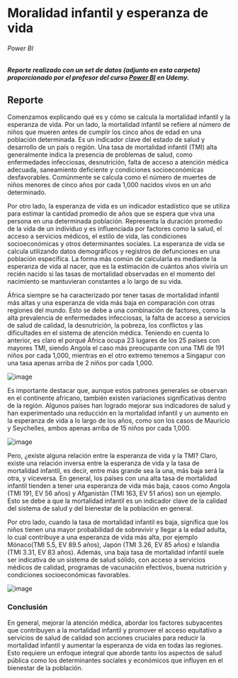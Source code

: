 # Moralidad infantil y esperanza de vida

###### Power BI

##### Reporte realizado con un set de datos (adjunto en esta carpeta) proporcionado por el profesor del curso [Power BI](https://github.com/RoderickGamer/RoderickGamer/blob/6ec82ba9d8edd813a08e6b09c888952a0fc21d2b/Formaci%C3%B3n%2C%20cursos%20y%20certificaciones.md) en Udemy.

## Reporte

Comenzamos explicando qué es y cómo se calcula la mortalidad infantil y la esperanza de vida. Por un lado, la mortalidad infantil se refiere al número de niños que mueren antes de cumplir los cinco años de edad en una población determinada. Es un indicador clave del estado de salud y desarrollo de un país o región. Una tasa de mortalidad infantil (TMI) alta generalmente indica la presencia de problemas de salud, como enfermedades infecciosas, desnutrición, falta de acceso a atención médica adecuada, saneamiento deficiente y condiciones socioeconómicas desfavorables. Comúnmente se calcula como el número de muertes de niños menores de cinco años por cada 1,000 nacidos vivos en un año determinado.

Por otro lado, la esperanza de vida es un indicador estadístico que se utiliza para estimar la cantidad promedio de años que se espera que viva una persona en una determinada población. Representa la duración promedio de la vida de un individuo y es influenciada por factores como la salud, el acceso a servicios médicos, el estilo de vida, las condiciones socioeconómicas y otros determinantes sociales. La esperanza de vida se calcula utilizando datos demográficos y registros de defunciones en una población específica. La forma más común de calcularla es mediante la esperanza de vida al nacer, que es la estimación de cuántos años viviría un recién nacido si las tasas de mortalidad observadas en el momento del nacimiento se mantuvieran constantes a lo largo de su vida.

África siempre se ha caracterizado por tener tasas de mortalidad infantil más altas y una esperanza de vida más baja en comparación con otras regiones del mundo. Esto se debe a una combinación de factores, como la alta prevalencia de enfermedades infecciosas, la falta de acceso a servicios de salud de calidad, la desnutrición, la pobreza, los conflictos y las dificultades en el sistema de atención médica. Teniendo en cuenta lo anterior, es claro el porqué África ocupa 23 lugares de los 25 países con mayores TMI, siendo Angola el caso más preocupante con una TMI de 191 niños por cada 1,000, mientras en el otro extremo tenemos a Singapur con una tasa apenas arriba de 2 niños por cada 1,000. 

![image](https://github.com/RoderickGamer/RoderickPortfolio/assets/126647917/bde73f95-762b-44ba-8af6-944b1ca2517f)

Es importante destacar que, aunque estos patrones generales se observan en el continente africano, también existen variaciones significativas dentro de la región. Algunos países han logrado mejorar sus indicadores de salud y han experimentado una reducción en la mortalidad infantil y un aumento en la esperanza de vida a lo largo de los años, como son los casos de Mauricio y Seychelles, ambos apenas arriba de 15 niños por cada 1,000.

![image](https://github.com/RoderickGamer/RoderickPortfolio/assets/126647917/88feed80-56cd-472b-b962-4db7f2db6d7f)

Pero, ¿existe alguna relación entre la esperanza de vida y la TMI? Claro, existe una relación inversa entre la esperanza de vida y la tasa de mortalidad infantil, es decir, entre más grande sea la una, más baja será la otra, y viceversa. En general, los países con una alta tasa de mortalidad infantil tienden a tener una esperanza de vida más baja, casos como Angola (TMI 191, EV 56 años) y Afganistán (TMI 163, EV 51 años) son un ejemplo. Esto se debe a que la mortalidad infantil es un indicador clave de la calidad del sistema de salud y del bienestar de la población en general.

Por otro lado, cuando la tasa de mortalidad infantil es baja, significa que los niños tienen una mayor probabilidad de sobrevivir y llegar a la edad adulta, lo cual contribuye a una esperanza de vida más alta, por ejemplo Mónaco(TMI 5.5, EV 89.5 años), Japón (TMI 3.26, EV 85 años) e Islandia (TMI 3.31, EV 83 años). Además, una baja tasa de mortalidad infantil suele ser indicativa de un sistema de salud sólido, con acceso a servicios médicos de calidad, programas de vacunación efectivos, buena nutrición y condiciones socioeconómicas favorables.

![image](https://github.com/RoderickGamer/RoderickPortfolio/assets/126647917/35f809a6-ceb3-418f-b0dc-91a13cd605c0)

### Conclusión

En general, mejorar la atención médica, abordar los factores subyacentes que contribuyen a la mortalidad infantil y promover el acceso equitativo a servicios de salud de calidad son acciones cruciales para reducir la mortalidad infantil y aumentar la esperanza de vida en todas las regiones. Esto requiere un enfoque integral que aborde tanto los aspectos de salud pública como los determinantes sociales y económicos que influyen en el bienestar de la población.
